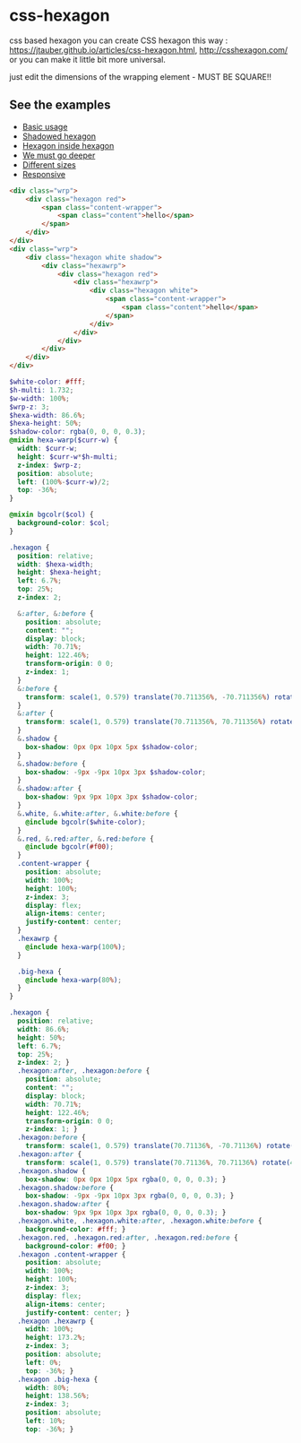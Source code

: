 # css-hexagon
css based hexagon
you can create CSS hexagon this way : https://jtauber.github.io/articles/css-hexagon.html, http://csshexagon.com/ or you can make it little bit more universal.

just edit the dimensions of the wrapping element - MUST BE SQUARE!! 

## See the examples
* [Basic usage](http://drakh.github.io/css-hexagon/examples/basic-usage.html)
* [Shadowed hexagon](http://drakh.github.io/css-hexagon/examples/shadowed.html)
* [Hexagon inside hexagon](http://drakh.github.io/css-hexagon/examples/hexagon-inside-hexagon.html)
* [We must go deeper](http://drakh.github.io/css-hexagon/examples/inception.html)
* [Different sizes](http://drakh.github.io/css-hexagon/examples/sizes.html)
* [Responsive](http://drakh.github.io/css-hexagon/examples/responsive.html)

```html
<div class="wrp">
	<div class="hexagon red">
		<span class="content-wrapper">
			<span class="content">hello</span>
		</span>
	</div>
</div>
<div class="wrp">
	<div class="hexagon white shadow">
		<div class="hexawrp">
			<div class="hexagon red">
				<div class="hexawrp">
					<div class="hexagon white">
						<span class="content-wrapper">
							<span class="content">hello</span>
						</span>
					</div>
				</div>
			</div>
		</div>
	</div>
</div>
```

```scss
$white-color: #fff;
$h-multi: 1.732;
$w-width: 100%;
$wrp-z: 3;
$hexa-width: 86.6%;
$hexa-height: 50%;
$shadow-color: rgba(0, 0, 0, 0.3);
@mixin hexa-warp($curr-w) {
  width: $curr-w;
  height: $curr-w*$h-multi;
  z-index: $wrp-z;
  position: absolute;
  left: (100%-$curr-w)/2;
  top: -36%;
}

@mixin bgcolr($col) {
  background-color: $col;
}

.hexagon {
  position: relative;
  width: $hexa-width;
  height: $hexa-height;
  left: 6.7%;
  top: 25%;
  z-index: 2;

  &:after, &:before {
    position: absolute;
    content: "";
    display: block;
    width: 70.71%;
    height: 122.46%;
    transform-origin: 0 0;
    z-index: 1;
  }
  &:before {
    transform: scale(1, 0.579) translate(70.711356%, -70.711356%) rotate(45deg);
  }
  &:after {
    transform: scale(1, 0.579) translate(70.711356%, 70.711356%) rotate(45deg);
  }
  &.shadow {
    box-shadow: 0px 0px 10px 5px $shadow-color;
  }
  &.shadow:before {
    box-shadow: -9px -9px 10px 3px $shadow-color;
  }
  &.shadow:after {
    box-shadow: 9px 9px 10px 3px $shadow-color;
  }
  &.white, &.white:after, &.white:before {
    @include bgcolr($white-color);
  }
  &.red, &.red:after, &.red:before {
    @include bgcolr(#f00);
  }
  .content-wrapper {
    position: absolute;
    width: 100%;
    height: 100%;
    z-index: 3;
    display: flex;
    align-items: center;
    justify-content: center;
  }
  .hexawrp {
    @include hexa-warp(100%);
  }

  .big-hexa {
    @include hexa-warp(80%);
  }
}
```

```css
.hexagon {
  position: relative;
  width: 86.6%;
  height: 50%;
  left: 6.7%;
  top: 25%;
  z-index: 2; }
  .hexagon:after, .hexagon:before {
    position: absolute;
    content: "";
    display: block;
    width: 70.71%;
    height: 122.46%;
    transform-origin: 0 0;
    z-index: 1; }
  .hexagon:before {
    transform: scale(1, 0.579) translate(70.71136%, -70.71136%) rotate(45deg); }
  .hexagon:after {
    transform: scale(1, 0.579) translate(70.71136%, 70.71136%) rotate(45deg); }
  .hexagon.shadow {
    box-shadow: 0px 0px 10px 5px rgba(0, 0, 0, 0.3); }
  .hexagon.shadow:before {
    box-shadow: -9px -9px 10px 3px rgba(0, 0, 0, 0.3); }
  .hexagon.shadow:after {
    box-shadow: 9px 9px 10px 3px rgba(0, 0, 0, 0.3); }
  .hexagon.white, .hexagon.white:after, .hexagon.white:before {
    background-color: #fff; }
  .hexagon.red, .hexagon.red:after, .hexagon.red:before {
    background-color: #f00; }
  .hexagon .content-wrapper {
    position: absolute;
    width: 100%;
    height: 100%;
    z-index: 3;
    display: flex;
    align-items: center;
    justify-content: center; }
  .hexagon .hexawrp {
    width: 100%;
    height: 173.2%;
    z-index: 3;
    position: absolute;
    left: 0%;
    top: -36%; }
  .hexagon .big-hexa {
    width: 80%;
    height: 138.56%;
    z-index: 3;
    position: absolute;
    left: 10%;
    top: -36%; }
```
